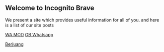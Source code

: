 ## Welcome to Incognito Brave

We present a site which provides useful information for all of you.
and here is a list of our site posts

[WA MOD](https://incognitobrave4.github.io/whatsappmod.html)
[GB Whatsapp](https://incognitobrave4.github.io/whatsappmod.html)

[Berjuang](https://berjuang.my.id/)


